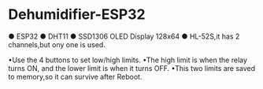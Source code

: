 # Dehumidifier-ESP32
● ESP32
● DHT11
● SSD1306 OLED Display 128x64
● HL-52S,it has 2 channels,but ony one is used.

•Use the 4 buttons to set low/high limits.
•The high limit is when the relay turns ON, and the lower limit is when it turns OFF.
•This two limits are saved to memory,so it can survive after Reboot.
